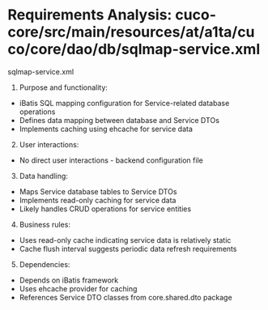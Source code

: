 # Requirements Analysis: cuco-core/src/main/resources/at/a1ta/cuco/core/dao/db/sqlmap-service.xml

sqlmap-service.xml
1. Purpose and functionality:
- iBatis SQL mapping configuration for Service-related database operations
- Defines data mapping between database and Service DTOs
- Implements caching using ehcache for service data

2. User interactions:
- No direct user interactions - backend configuration file

3. Data handling:
- Maps Service database tables to Service DTOs
- Implements read-only caching for service data
- Likely handles CRUD operations for service entities

4. Business rules:
- Uses read-only cache indicating service data is relatively static
- Cache flush interval suggests periodic data refresh requirements

5. Dependencies:
- Depends on iBatis framework
- Uses ehcache provider for caching
- References Service DTO classes from core.shared.dto package
